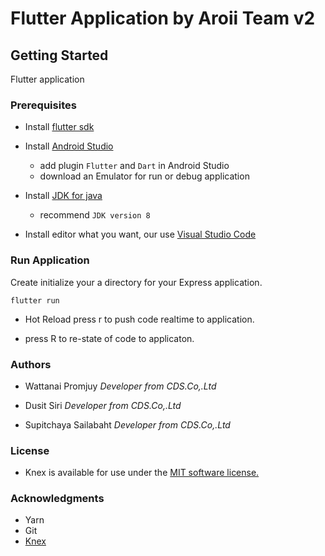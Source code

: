 # Flutter Application by Aroii Team v2

## Getting Started

Flutter application 

### Prerequisites

- Install [flutter sdk](https://flutter.dev/docs/get-started/install)

- Install [Android Studio](https://developer.android.com/studio)
  - add plugin ```Flutter``` and ```Dart``` in Android Studio
  - download an Emulator for run or debug application

- Install [JDK for java](https://www.oracle.com/technetwork/java/javase/downloads/index.html)
  - recommend ```JDK version 8```

- Install editor what you want, our use [Visual Studio Code](https://code.visualstudio.com/)

### Run Application

Create initialize your a directory for your Express application.

```run app
flutter run
```

- Hot Reload press r to push code realtime to application.

- press R to re-state of code to applicaton.

### Authors

- Wattanai Promjuy  *Developer from CDS.Co,.Ltd*

- Dusit Siri  *Developer from CDS.Co,.Ltd*

- Supitchaya Sailabaht  *Developer from CDS.Co,.Ltd*

### License

- Knex is available for use under the [MIT software license.](https://github.com/tgriesser/knex/blob/master/LICENSE)


### Acknowledgments

- Yarn
- Git
- [Knex](https://knexjs.org/#Installation)

